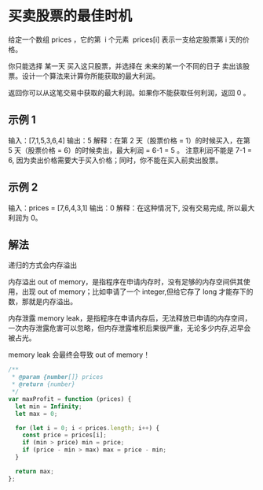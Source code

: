# 买卖股票的最佳时机

给定一个数组 prices ，它的第  i 个元素  prices[i] 表示一支给定股票第 i 天的价格。

你只能选择 某一天 买入这只股票，并选择在 未来的某一个不同的日子 卖出该股票。设计一个算法来计算你所能获取的最大利润。

返回你可以从这笔交易中获取的最大利润。如果你不能获取任何利润，返回 0 。

## 示例 1

输入：[7,1,5,3,6,4]
输出：5
解释：在第 2 天（股票价格 = 1）的时候买入，在第 5 天（股票价格 = 6）的时候卖出，最大利润 = 6-1 = 5 。
注意利润不能是 7-1 = 6, 因为卖出价格需要大于买入价格；同时，你不能在买入前卖出股票。

## 示例 2

输入：prices = [7,6,4,3,1]
输出：0
解释：在这种情况下, 没有交易完成, 所以最大利润为 0。

## 解法

递归的方式会内存溢出

内存溢出 out of memory，是指程序在申请内存时，没有足够的内存空间供其使用，出现 out of memory；比如申请了一个 integer,但给它存了 long 才能存下的数，那就是内存溢出。

内存泄露 memory leak，是指程序在申请内存后，无法释放已申请的内存空间，一次内存泄露危害可以忽略，但内存泄露堆积后果很严重，无论多少内存,迟早会被占光。

memory leak 会最终会导致 out of memory！

```js
/**
 * @param {number[]} prices
 * @return {number}
 */
var maxProfit = function (prices) {
  let min = Infinity;
  let max = 0;

  for (let i = 0; i < prices.length; i++) {
    const price = prices[i];
    if (min > price) min = price;
    if (price - min > max) max = price - min;
  }

  return max;
};
```
